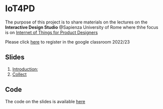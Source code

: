 # IoT4PD

The purpose of this project is to share materials on the lectures on the **Interactive Design Studio** @Sapienza University of Rome  where thhe focus is on [Internet of Things for Product Designers](https://sites.google.com/diag.uniroma1.it/iot4pd/home)

Please click [here](https://classroom.google.com/c/NTUyNDQ3NzUwNTM5?cjc=cs2lvqd) to register in the google classroom 2022/23 

## Slides

1. [Introduction](https://docs.google.com/presentation/d/1sW2nkvpnk8jGL-EirlWv2h9090t0kLcYOr5ypZo8V_k/edit?usp=sharing);
2. [Collect](https://docs.google.com/presentation/d/1gyJ-4mH-_JyMx8qcZ1exdIIOuw2cFO48CQQye1Szfzc/edit?usp=sharing)

## Code

The code on the slides is available [here](code)
